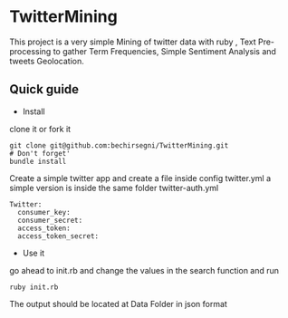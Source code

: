 # TwitterMining
This project is a very simple Mining of twitter data with ruby , Text Pre-processing to gather Term Frequencies, Simple Sentiment Analysis and tweets Geolocation.

Quick guide
-----------
* Install

clone it or fork it

```
git clone git@github.com:bechirsegni/TwitterMining.git
# Don't forget'
bundle install
```

Create a simple twitter app and create a file inside config twitter.yml
a simple version is inside the same folder twitter-auth.yml

```
Twitter:
  consumer_key:
  consumer_secret:
  access_token:
  access_token_secret:
```

* Use it

go ahead to init.rb and change the values in the search function and run

```
ruby init.rb
```
The output should be located at Data Folder in json format

